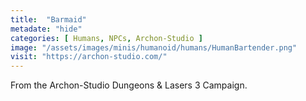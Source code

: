 ```yaml
---
title:  "Barmaid"
metadate: "hide"
categories: [ Humans, NPCs, Archon-Studio ]
image: "/assets/images/minis/humanoid/humans/HumanBartender.png"
visit: "https://archon-studio.com/"
---
```

From the Archon-Studio Dungeons & Lasers 3 Campaign.